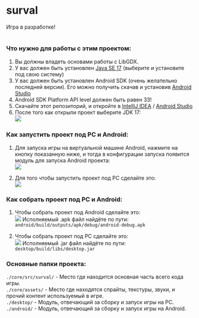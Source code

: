 # surval
Игра в разработке!
#

### Что нужно для работы с этим проектом:
1. Вы должны владеть основами работы с LibGDX.</br>
2. У вас должен быть установлен [Java SE 17](https://www.oracle.com/java/technologies/downloads/#java17) (выберите и установите под свою систему)</br>
3. У вас должен быть установлен Android SDK (очень желательно последней версии). Его можно получить скачав и установив [Android Studio](https://developer.android.com/studio)</br>
4. Android SDK Platform API level должен быть равен 33!</br>
5. Скачайте этот репозиторий, и откройте в [IntelliJ IDEA](https://www.jetbrains.com/idea/download/#section=windows) / [Android Studio](https://developer.android.com/studio)</br>
6. После того как открыли проект выберите JDK 17:</br>
![](https://user-images.githubusercontent.com/103067811/210389273-19c2f807-914e-48f7-ad0d-b97dcc1c6397.gif)


### Как запустить проект под PC и Android:
1. Для запуска игры на виртуальной машине Android, нажмите на кнопку показанную ниже, и тогда в конфигурации запуска появится модуль для запуска Android проекта:</br>
![](https://user-images.githubusercontent.com/103067811/210390321-4565f979-ba47-44dd-8948-a5827302378a.gif)


2. Для того чтобы запустить проект под PC сделайте это:</br>
![](https://user-images.githubusercontent.com/103067811/210390422-c41051ab-7730-420f-812f-4ab903bf3064.gif)


### Как собрать проект под PC и Android:
1. Чтобы собрать проект под Android сделайте это:</br>
![](https://user-images.githubusercontent.com/103067811/210390539-13acdb19-c139-4316-b134-19d8718cc9b2.gif)
Исполняемый .apk файл найдёте по пути: ```android/build/outputs/apk/debug/android-debug.apk```

2. Чтобы собрать проект под PC сделайте это:</br>
![](https://user-images.githubusercontent.com/103067811/210390513-b2623c05-2016-4d85-a859-11fb665a94dc.gif)
Исполняемый .jar файл найдёте по пути: ```desktop/build/libs/desktop.jar```

### Основные папки проекта:
```./core/src/surval/``` - Место где находится основная часть всего кода игры.</br>
```./core/assets/``` - Место где находятся спрайты, текстуры, звуки, и прочий контент используемый в игре.</br>
```./desktop/``` - Модуль, отвечающий за сборку и запуск игры на PC.</br>
```./android/``` - Модуль, отвечающий за сборку и запуск игры на Android.</br>
